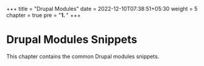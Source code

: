 +++
title = "Drupal Modules"
date = 2022-12-10T07:38:51+05:30
weight = 5
chapter = true
pre = "<b>1. </b>"
+++

# Drupal Modules Snippets

This chapter contains the common Drupal modules snippets.
